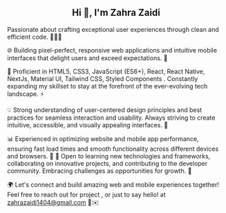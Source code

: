 <h2 align="center">Hi 👋, I'm Zahra Zaidi</h1>

Passionate about crafting exceptional user experiences through clean and efficient code. 👨‍💻✨</br>

🌐 Building pixel-perfect, responsive web applications and intuitive mobile interfaces that delight users and exceed expectations. 🌈 </br>

🔧 Proficient in HTML5, CSS3, JavaScript (ES6+), React, React Native, NextJs, Material UI, Tailwind CSS, Styled Components . Constantly expanding my skillset to stay at the forefront of the ever-evolving tech landscape. ⚡️ </br>

💡 Strong understanding of user-centered design principles and best practices for seamless interaction and usability. Always striving to create intuitive, accessible, and visually appealing interfaces. 🎨 </br>

📊 Experienced in optimizing website and mobile app performance, ensuring fast load times and smooth functionality across different devices and browsers. 💪
🌱 Open to learning new technologies and frameworks, collaborating on innovative projects, and contributing to the developer community. Embracing challenges as opportunities for growth. 🌟

🌍 Let's connect and build amazing web and mobile experiences together! Feel free to reach out for project , or just to say hello! at zahrazaidi1404@gmail.com 🤝✉️
